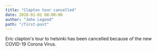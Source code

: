 ```yaml
---
title: "Clapton tour cancelled"
date: 2020-01-01 08:00:00
author: "John Legend"
path: "/first-post"
---
```


Eric clapton's tour to helsinki has been cancelled because of the new COVID-19 Corona Virus.
